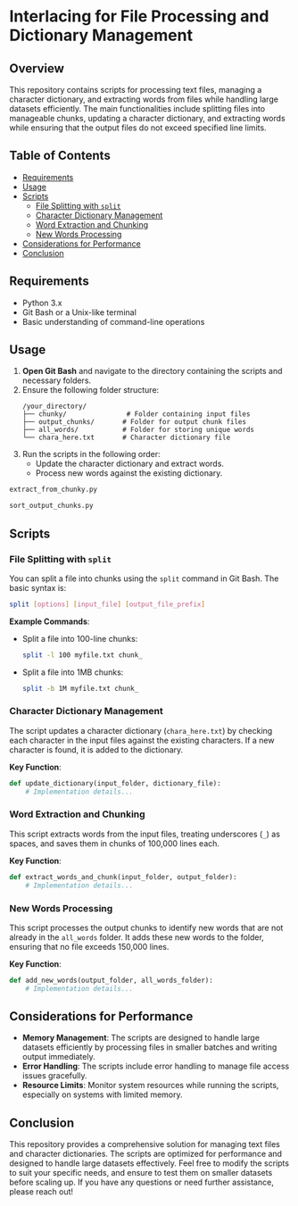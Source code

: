 # Interlacing for File Processing and Dictionary Management

## Overview

This repository contains scripts for processing text files, managing a character dictionary, and extracting words from files while handling large datasets efficiently. The main functionalities include splitting files into manageable chunks, updating a character dictionary, and extracting words while ensuring that the output files do not exceed specified line limits.

## Table of Contents

- [Requirements](#requirements)
- [Usage](#usage)
- [Scripts](#scripts)
  - [File Splitting with `split`](#file-splitting-with-split)
  - [Character Dictionary Management](#character-dictionary-management)
  - [Word Extraction and Chunking](#word-extraction-and-chunking)
  - [New Words Processing](#new-words-processing)
- [Considerations for Performance](#considerations-for-performance)
- [Conclusion](#conclusion)

## Requirements

- Python 3.x
- Git Bash or a Unix-like terminal
- Basic understanding of command-line operations

## Usage

1. **Open Git Bash** and navigate to the directory containing the scripts and necessary folders.
2. Ensure the following folder structure:
   ```
   /your_directory/
   ├── chunky/               # Folder containing input files
   ├── output_chunks/       # Folder for output chunk files
   ├── all_words/           # Folder for storing unique words
   └── chara_here.txt       # Character dictionary file
   ```
3. Run the scripts in the following order:
   - Update the character dictionary and extract words.
   - Process new words against the existing dictionary.
```bash
extract_from_chunky.py
```
```bash
sort_output_chunks.py
```

## Scripts

### File Splitting with `split`

You can split a file into chunks using the `split` command in Git Bash. The basic syntax is:

```bash
split [options] [input_file] [output_file_prefix]
```

**Example Commands**:
- Split a file into 100-line chunks:
  ```bash
  split -l 100 myfile.txt chunk_
  ```
- Split a file into 1MB chunks:
  ```bash
  split -b 1M myfile.txt chunk_
  ```

### Character Dictionary Management

The script updates a character dictionary (`chara_here.txt`) by checking each character in the input files against the existing characters. If a new character is found, it is added to the dictionary.

**Key Function**:
```python
def update_dictionary(input_folder, dictionary_file):
    # Implementation details...
```

### Word Extraction and Chunking

This script extracts words from the input files, treating underscores (`_`) as spaces, and saves them in chunks of 100,000 lines each.

**Key Function**:
```python
def extract_words_and_chunk(input_folder, output_folder):
    # Implementation details...
```

### New Words Processing

This script processes the output chunks to identify new words that are not already in the `all_words` folder. It adds these new words to the folder, ensuring that no file exceeds 150,000 lines.

**Key Function**:
```python
def add_new_words(output_folder, all_words_folder):
    # Implementation details...
```

## Considerations for Performance

- **Memory Management**: The scripts are designed to handle large datasets efficiently by processing files in smaller batches and writing output immediately.
- **Error Handling**: The scripts include error handling to manage file access issues gracefully.
- **Resource Limits**: Monitor system resources while running the scripts, especially on systems with limited memory.

## Conclusion

This repository provides a comprehensive solution for managing text files and character dictionaries. The scripts are optimized for performance and designed to handle large datasets effectively. Feel free to modify the scripts to suit your specific needs, and ensure to test them on smaller datasets before scaling up. If you have any questions or need further assistance, please reach out!
